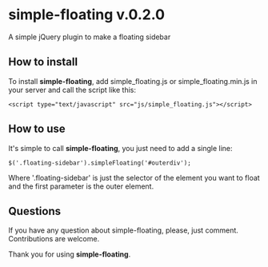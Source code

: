 # simple-floating v.0.2.0
A simple jQuery plugin to make a floating sidebar

## How to install
To install **simple-floating**, add simple_floating.js or simple_floating.min.js in your server and call the script like this:
```
<script type="text/javascript" src="js/simple_floating.js"></script>
```

## How to use
It's simple to call **simple-floating**, you just need to add a single line:
```
$('.floating-sidebar').simpleFloating('#outerdiv');
```

Where '.floating-sidebar' is just the selector of the element you want to float and the first parameter is the outer element.

## Questions
If you have any question about simple-floating, please, just comment.
Contributions are welcome.

Thank you for using **simple-floating**.
